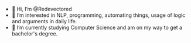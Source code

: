 - 👋 Hi, I’m @Redevectored
- 👀 I’m interested in NLP, programming, automating things, usage of logic and arguments in daily life. 
- 🌱 I’m currently studying Computer Science and am on my way to get a bachelor's degree.

<!---
Redevectored/Redevectored is a ✨ special ✨ repository because its `README.md` (this file) appears on your GitHub profile.
You can click the Preview link to take a look at your changes.
--->
